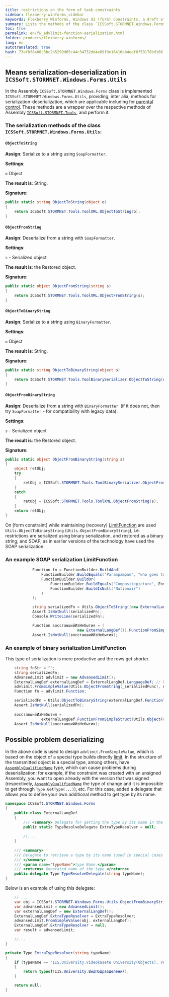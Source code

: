 ```yaml
---
title: restrictions on the form of task constraints
sidebar: flexberry-winforms_sidebar
keywords: Flexberry Winforms, Windows UI (form) Constraints, a draft of the article
summary: Lists the methods of the class `ICSSoft.STORMNET.Windows.Forms.Utils` for serialization-десериализации; specified which ones are used for the limit function, given примеры; described problem deserializing limitations when using signed and unsigned assemblies, the approach to the solution
toc: true
permalink: en/fw_advlimit-function-serialization.html
folder: products/flexberry-winforms/
lang: en
autotranslated: true
hash: 73af8f8400c3bc2b5290d65c44c34732dd4e09f9e16416ab4eef8f50178bd166
---
```


## Means serialization-deserialization in `ICSSoft.STORMNET.Windows.Forms.Utils`
In the Assembly `ICSSoft.STORMNET.Windows.Forms` class is implemented `ICSSoft.STORMNET.Windows.Forms.Utils`, providing, inter alia, methods for serialization-deserialization, which are applicable including for [parental control](fo_limit-function.html). These methods are a wrapper over the respective methods of Assembly [`ICSSoft.STORMNET.Tools`](fo_ics-soft-stormnet-tools.html), and perform it.

### The serialization methods of the class `ICSSoft.STORMNET.Windows.Forms.Utils`:

#### `ObjectToString`

__Assign__: Serialize to a string using `SoapFormatter`.

__Settings__:

`o` Object

__The result is__: String.

__Signature__:

```csharp
public static string ObjectToString(object o)
{
	return ICSSoft.STORMNET.Tools.ToolXML.ObjectToString(o);
}
```

#### `ObjectFromString`

__Assign__: Deserialize from a string with `SoapFormatter`.

__Settings__:

`s` - Serialized object

__The result is__: the Restored object.

__Signature__:

```csharp
public static object ObjectFromString(string s)
{
	return ICSSoft.STORMNET.Tools.ToolXML.ObjectFromString(s);
}
```

#### `ObjectToBinaryString`
__Assign__: Serialize to a string using `BinaryFormatter`.

__Settings__:

`o` Object

__The result is__: String.

__Signature__:

```csharp
public static string ObjectToBinaryString(object o)
{
    return ICSSoft.STORMNET.Tools.ToolBinarySerializer.ObjectToString(o);
}
```

#### `ObjectFromBinaryString`
__Assign__: Deserialize from a string with `BinaryFormatter `(if it does not, then try `SoapFormatter` - for compatibility with legacy data).

__Settings__:

`s` - Serialized object

__The result is__: the Restored object.

__Signature__:

```csharp
public static object ObjectFromBinaryString(string s)
{
    object retObj;
    try
    {
        retObj = ICSSoft.STORMNET.Tools.ToolBinarySerializer.ObjectFromString(s);
    }
    catch
    {
        retObj = ICSSoft.STORMNET.Tools.ToolXML.ObjectFromString(s);
    }
    return retObj;
}
```


On [form constraint] while maintaining (recovery) [LimitFunction](fw_limitation-editform.html) are used `Utils.ObjectToBinaryString` (`Utils.ObjectFromBinaryString`), i.e. restrictions are serialized using binary serialization, and restored as a binary string, and SOAP, as in earlier versions of the technology have used the SOAP serialization.

### An example SOAP serialization LimitFunction

```csharp            
            Function fn = FunctionBuilder.BuildAnd(
                FunctionBuilder.BuildEquals("Parampampam", "who goes to visit in the morning"),
                FunctionBuilder.BuildOr(
                    FunctionBuilder.BuildEquals("Compositepicture", Environment.UserName),
                    FunctionBuilder.BuildIsNull("Nationair")
                )
            );             

            string serializedFn = Utils.ObjectToString((new ExternalLangDef()).FunctionToSimpleStruct(fn));
            Assert.IsNotNull(serializedFn);
            Console.WriteLine(serializedFn);

            Function восставшийИзНебытия = (
                                new ExternalLangDef()).FunctionFromSimpleStruct(Utils.ObjectFromString(serializedFn));
            Assert.IsNotNull(восставшийИзНебытия);
```

### An example of binary serialization LimitFunction
This type of serialization is more productive and the rows get shorter.

```csharp
    string fnStr = "";
    string serializedFn;
    AdvansedLimit advlimit = new AdvansedLimit();
    ExternalLangDef externalLangDef = ExternalLangDef.LanguageDef; // Use of ExternalLangDef.LanguageDef is deprecated. Use constructor instead (new ExternalLangDef(dataService)).
    advlimit.FromSimpleValue(Utils.ObjectFromString(_serializedFunc), externalLangDef);
    Function fn = advlimit.Function;

    serializedFn = Utils.ObjectToBinaryString(externalLangDef.FunctionToSimpleStruct(fn));
    Assert.IsNotNull(serializedFn);
    
    восставшийИзНебытия =
                externalLangDef.FunctionFromSimpleStruct(Utils.ObjectFromBinaryString(serializedFn));        
    Assert.IsNotNull(восставшийИзНебытия);
```

## Possible problem deserializing
In the above code is used to design `advlimit.FromSimpleValue`, which is based on the object of a special type builds directly [limit](fo_limit-function.html). In the structure of the transmitted object is a special type, among others, have [`AssemblyQualifiedName`](http://msdn.microsoft.com/ru-ru/library/system.type.assemblyqualifiedname.aspx) type, which can cause problems during deserialization: for example, if the constraint was created with an unsigned Assembly, you want to open already with the version that was signed (respectively, [`AssemblyQualifiedName`](http://msdn.microsoft.com/ru-ru/library/system.type.assemblyqualifiedname.aspx) the type of change and it is impossible to get through `Type.GetType(...)`), etc. For this case, added a delegate that allows you to define your own additional method to get type by its name.

```csharp
namespace ICSSoft.STORMNET.Windows.Forms
{
    public class ExternalLangDef
    {
        /// <summary> Delegate for getting the type by its name in the method SimpleValueToDataObject </summary> 
        public static TypeResolveDelegate ExtraTypeResolver = null;
		
		//... 
	}
	
	/// <summary> 
	/// Delegate to retrieve a type by its name (used in special cases when the standard methods somehow) 
	/// </summary> 
	/// <param name="typeName">type Name.</param> 
	/// <returns> Generated name of the type </returns> 
	public delegate Type TypeResolveDelegate(string typeName);
}
```

Below is an example of using this delegate:
```csharp
	// ... 
	var obj = ICSSoft.STORMNET.Windows.Forms.Utils.ObjectFromBinaryString(data);
	var advansedLimit = new AdvansedLimit();
	var externalLangDef = new ExternalLangDef();
	ExternalLangDef.ExtraTypeResolver = ExtraTypeResolver;
	advansedLimit.FromSimpleValue(obj, externalLangDef);
	ExternalLangDef.ExtraTypeResolver = null;
	var result = advansedLimit;

	//... 
}

private Type ExtraTypeResolver(string typeName)
{
	if (typeName == "IIS.University.Videokasete University(Objects), Version=1.0.0.1, Culture=neutral, PublicKeyToken=null")
	{
		return typeof(IIS.University.ВидПодразделения);
	}

	return null;
}
```


